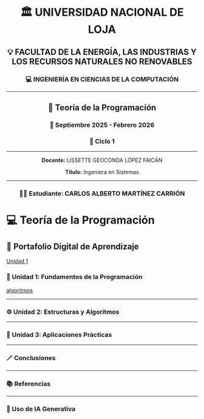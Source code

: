 <div align="center">

<h1>🏛️ UNIVERSIDAD NACIONAL DE LOJA</h1>
<h2>💡 FACULTAD DE LA ENERGÍA, LAS INDUSTRIAS Y LOS RECURSOS NATURALES NO RENOVABLES</h2>
<h3>💻 INGENIERÍA EN CIENCIAS DE LA COMPUTACIÓN</h3>

<hr>

<h2>📘 Teoría de la Programación</h2>
<h3>📅 Septiembre 2025 - Febrero 2026</h3>
<h3>🧩 Ciclo 1</h3>

<hr>


<p><b>Docente:</b> LISSETTE GEOCONDA LÓPEZ FAICÁN</p>
<p><b>Título:</b> Ingeniera en Sistemas</p>

<hr>

<h3>👨‍🎓 Estudiante: CARLOS ALBERTO MARTÍNEZ CARRIÓN</h3>

</div>










# 💻 Teoría de la Programación  
## 📁 Portafolio Digital de Aprendizaje  


 [Unidad 1](Unidades/Unidad1.md)

### 🧩 Unidad 1: Fundamentos de la Programación
[algoritmos](Unidad1.md)

---

### ⚙️ Unidad 2: Estructuras y Algoritmos  

---

### 🧠 Unidad 3: Aplicaciones Prácticas  

---

### 🪄 Conclusiones  

---

### 📚 Referencias  

---

### 🤖 Uso de IA Generativa  
